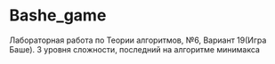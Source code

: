 # Bashe_game
Лабораторная работа по Теории алгоритмов, №6, Вариант 19(Игра Баше). 3 уровня сложности, последний на алгоритме минимакса
